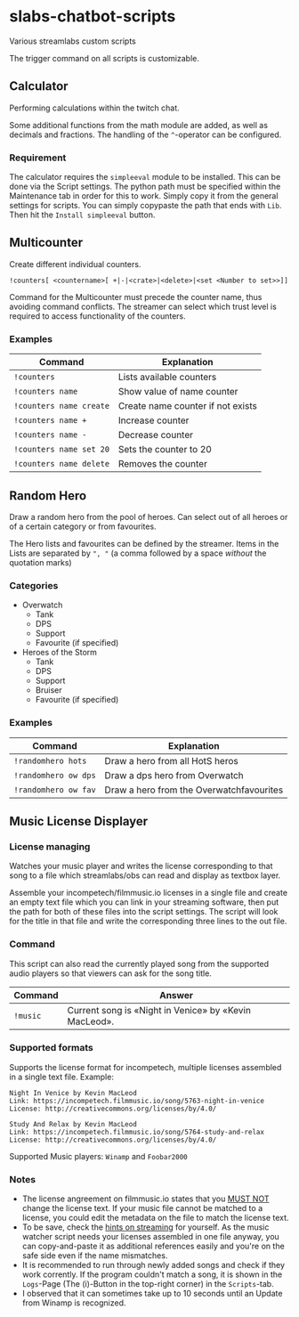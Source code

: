 # slabs-chatbot-scripts

Various streamlabs custom scripts

The trigger command on all scripts is customizable.

## Calculator

Performing calculations within the twitch chat.

Some additional functions from the math module are added, as well as decimals and fractions.
The handling of the `^`-operator can be configured.

### Requirement

The calculator requires the `simpleeval` module to be installed. This can be done
via the Script settings. The python path must be specified within the Maintenance
tab in order for this to work. Simply copy it from the general settings for scripts.
You can simply copypaste the path that ends with `Lib`. Then hit the
`Install simpleeval` button.

## Multicounter

Create different individual counters.

    !counters[ <countername>[ +|-|<crate>|<delete>|<set <Number to set>>]]

Command for the Multicounter must precede the counter name, thus avoiding command conflicts.
The streamer can select which trust level is required to access functionality of the counters.

### Examples

| Command                 | Explanation                       |
| ----------------------- | --------------------------------- |
| `!counters`             | Lists available counters          |
| `!counters name`        | Show value of name counter        |
| `!counters name create` | Create name counter if not exists |
| `!counters name +`      | Increase counter                  |
| `!counters name -`      | Decrease counter                  |
| `!counters name set 20` | Sets the counter to 20            |
| `!counters name delete` | Removes the counter               |

## Random Hero

Draw a random hero from the pool of heroes. Can select out of all heroes or of
a certain category or from favourites.

The Hero lists and favourites can be defined by the streamer.
Items in the Lists are separated by `", "` (a comma followed by a space _without_ the quotation marks)

### Categories

-   Overwatch
    -   Tank
    -   DPS
    -   Support
    -   Favourite (if specified)
-   Heroes of the Storm
    -   Tank
    -   DPS
    -   Support
    -   Bruiser
    -   Favourite (if specified)

### Examples

| Command              | Explanation                              |
| -------------------- | ---------------------------------------- |
| `!randomhero hots`   | Draw a hero from all HotS heros          |
| `!randomhero ow dps` | Draw a dps hero from Overwatch           |
| `!randomhero ow fav` | Draw a hero from the Overwatchfavourites |

## Music License Displayer

### License managing

Watches your music player and writes the license corresponding to that song
to a file which streamlabs/obs can read and display as textbox layer.

Assemble your incompetech/filmmusic.io licenses in a single file and create an empty text file
which you can link in your streaming software, then put the path for
both of these files into the script settings. The script will look for
the title in that file and write the corresponding three lines to the out file.

### Command

This script can also read the currently played song from the supported
audio players so that viewers can ask for the song title.

| Command  | Answer                                                |
| -------- | ----------------------------------------------------- |
| `!music` | Current song is «Night in Venice» by «Kevin MacLeod». |

### Supported formats

Supports the license format for incompetech, multiple licenses
assembled in a single text file. Example:

    Night In Venice by Kevin MacLeod
    Link: https://incompetech.filmmusic.io/song/5763-night-in-venice
    License: http://creativecommons.org/licenses/by/4.0/

    Study And Relax by Kevin MacLeod
    Link: https://incompetech.filmmusic.io/song/5764-study-and-relax
    License: http://creativecommons.org/licenses/by/4.0/

Supported Music players: `Winamp` and `Foobar2000`

### Notes

-   The license angreement on filmmusic.io states that you
    [MUST NOT](https://tools.ietf.org/html/rfc2119) change the license text.
    If your music file cannot be matched to a license, you could edit
    the metadata on the file to match the license text.
-   To be save, check the [hints on streaming](https://filmmusic.io/faq/67)
    for yourself. As the music watcher script needs your licenses assembled in
    one file anyway, you can copy-and-paste it as additional references easily
    and you're on the safe side even if the name mismatches.
-   It is recommended to run through newly added songs and check if they
    work corrently. If the program couldn't match a song, it is shown in the
    `Logs`-Page (The (i)-Button in the top-right corner) in the `Scripts`-tab.
-   I observed that it can sometimes take up to 10 seconds until an Update
    from Winamp is recognized.
